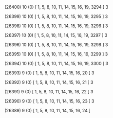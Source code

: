 (26400) 10 (0) [ 1, 5, 8, 10, 11, 14, 15, 16, 19, 3294 ] 3 


(26399) 10 (0) [ 1, 5, 8, 10, 11, 14, 15, 16, 19, 3295 ] 3 


(26398) 10 (0) [ 1, 5, 8, 10, 11, 14, 15, 16, 19, 3296 ] 3 


(26397) 10 (0) [ 1, 5, 8, 10, 11, 14, 15, 16, 19, 3297 ] 3 


(26396) 10 (0) [ 1, 5, 8, 10, 11, 14, 15, 16, 19, 3298 ] 3 


(26395) 10 (0) [ 1, 5, 8, 10, 11, 14, 15, 16, 19, 3299 ] 3 


(26394) 10 (0) [ 1, 5, 8, 10, 11, 14, 15, 16, 19, 3300 ] 3 


(26393) 9 (0) [ 1, 5, 8, 10, 11, 14, 15, 16, 20 ] 3 


(26392) 9 (0) [ 1, 5, 8, 10, 11, 14, 15, 16, 21 ] 3 


(26391) 9 (0) [ 1, 5, 8, 10, 11, 14, 15, 16, 22 ] 3 


(26390) 9 (0) [ 1, 5, 8, 10, 11, 14, 15, 16, 23 ] 3 


(26389) 9 (0) [ 1, 5, 8, 10, 11, 14, 15, 16, 24 ]  

